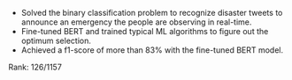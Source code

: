 - Solved the binary classification problem to recognize disaster tweets to announce an emergency the people are observing in real-time.
- Fine-tuned BERT and trained typical ML algorithms to figure out the optimum selection.
- Achieved a f1-score of more than 83% with the fine-tuned BERT model.

Rank: 126/1157 
